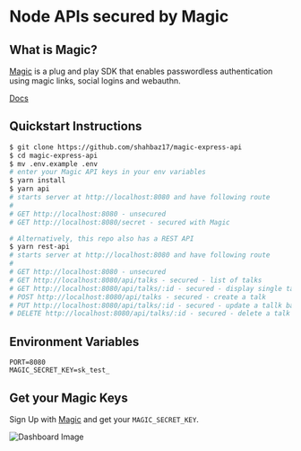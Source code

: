 # Node APIs secured by Magic

## What is Magic?

[Magic](https://magic.link) is a plug and play SDK that enables passwordless authentication using magic links, social logins and webauthn.

[Docs](https://docs.magic.link/)

## Quickstart Instructions

```bash
$ git clone https://github.com/shahbaz17/magic-express-api
$ cd magic-express-api
$ mv .env.example .env
# enter your Magic API keys in your env variables
$ yarn install
$ yarn api
# starts server at http://localhost:8080 and have following route
#
# GET http://localhost:8080 - unsecured
# GET http://localhost:8080/secret - secured with Magic

# Alternatively, this repo also has a REST API
$ yarn rest-api
# starts server at http://localhost:8080 and have following route
#
# GET http://localhost:8080 - unsecured
# GET http://localhost:8080/api/talks - secured - list of talks
# GET http://localhost:8080/api/talks/:id - secured - display single talk based on id
# POST http://localhost:8080/api/talks - secured - create a talk
# PUT http://localhost:8080/api/talks/:id - secured - update a tallk based on id
# DELETE http://localhost:8080/api/talks/:id - secured - delete a talk based on id
```

## Environment Variables

```
PORT=8080
MAGIC_SECRET_KEY=sk_test_
```

## Get your Magic Keys

Sign Up with [Magic](https://dashboard.magic.link/signup) and get your `MAGIC_SECRET_KEY`.

![Dashboard Image](https://dev-to-uploads.s3.amazonaws.com/uploads/articles/dw9pkxeqf1cpmuch5a1h.png)

